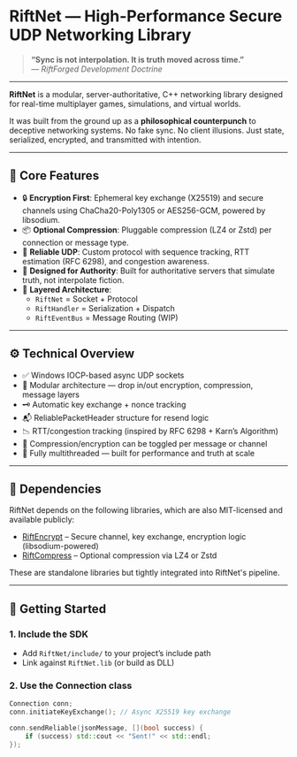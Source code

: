 # RiftNet — High-Performance Secure UDP Networking Library

> **“Sync is not interpolation. It is truth moved across time.”**  
> — *RiftForged Development Doctrine*

---

**RiftNet** is a modular, server-authoritative, C++ networking library designed for real-time multiplayer games, simulations, and virtual worlds.

It was built from the ground up as a **philosophical counterpunch** to deceptive networking systems. No fake sync. No client illusions. Just state, serialized, encrypted, and transmitted with intention.

---

## 🔧 Core Features

- 🔒 **Encryption First**: Ephemeral key exchange (X25519) and secure channels using ChaCha20-Poly1305 or AES256-GCM, powered by libsodium.
- 📦 **Optional Compression**: Pluggable compression (LZ4 or Zstd) per connection or message type.
- 🔁 **Reliable UDP**: Custom protocol with sequence tracking, RTT estimation (RFC 6298), and congestion awareness.
- 🧠 **Designed for Authority**: Built for authoritative servers that simulate truth, not interpolate fiction.
- 🧩 **Layered Architecture**:
  - `RiftNet` = Socket + Protocol
  - `RiftHandler` = Serialization + Dispatch
  - `RiftEventBus` = Message Routing (WIP)

---

## ⚙️ Technical Overview

- ✅ Windows IOCP-based async UDP sockets
- 🧩 Modular architecture — drop in/out encryption, compression, message layers
- 🗝 Automatic key exchange + nonce tracking
- 📬 ReliablePacketHeader structure for resend logic
- 📉 RTT/congestion tracking (inspired by RFC 6298 + Karn’s Algorithm)
- 🔐 Compression/encryption can be toggled per message or channel
- 🧵 Fully multithreaded — built for performance and truth at scale

---

## 🔗 Dependencies

RiftNet depends on the following libraries, which are also MIT-licensed and available publicly:

- [RiftEncrypt](https://github.com/TheToastiest/RiftEncrypt) – Secure channel, key exchange, encryption logic (libsodium-powered)
- [RiftCompress](https://github.com/TheToastiest/RiftCompress) – Optional compression via LZ4 or Zstd

These are standalone libraries but tightly integrated into RiftNet's pipeline.

---

## 🚀 Getting Started

### 1. Include the SDK

- Add `RiftNet/include/` to your project’s include path
- Link against `RiftNet.lib` (or build as DLL)

### 2. Use the Connection class

```cpp
Connection conn;
conn.initiateKeyExchange(); // Async X25519 key exchange

conn.sendReliable(jsonMessage, [](bool success) {
    if (success) std::cout << "Sent!" << std::endl;
});
